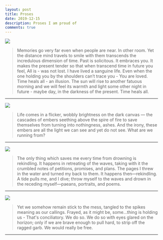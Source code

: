 ```yaml
---
layout: post
title: Proses
date: 2019-12-15 
description: Proses I am proud of
comments: true
---
```

<div class="img_row">
    <img class="col three" src="{{ site.baseurl }}/assets/img/IMG_0237.JPG">
</div>

<blockquote>
Memories go very far even when people are near. In other room. Yet the distance mind travels to smile with them transcends the incredulous dimension of time. Past is solicitous. It embraces you. It makes the present tender so that when transcend time in future you feel, All is - was not lost. I have lived a sanguine life. Even when the one holding you by the shoulders can’t trace you - You are loved. Time heals all - an illusion. The sun will rise to another fatuous morning and we will feel its warmth and light some other night in future - maybe day, in the darkness of the present. Time heals all.
</blockquote>

<hr>

<div class="img_row">
    <img class="col three" src="{{ site.baseurl }}/assets/img/IMG_0200.JPG">
</div>

<blockquote>
Life comes in a flicker, wobbly brightness on the dark canvas — the cascades of embers seething above the spire of fire to save themselves from turning into nothingness, ashes.  And the irony, these embers are all the light we can see and yet do not see. What are we running from?
</blockquote>

<hr>

<div class="img_row">
    <img class="col three" src="{{ site.baseurl }}/assets/img/IMG-20180618-WA0021.jpg">
</div>

<blockquote>
The only thing which saves me every time from drowning is rekindling.  It happens in retreating of the waves, taking with it the crumbled notes of petitions, promises, and plans. The pages I threw in the water and turned my back to them. It happens then—rekindling. A tide pulls me, and I dive; throw myself to the waves and drown in the receding myself—paeans, portraits, and poems.
</blockquote>

<hr>

<div class="img_row">
    <img class="col three" src="{{ site.baseurl }}/assets/img/IMG_20180616_194342.jpg">
</div>

<blockquote>
Yet we somehow remain stick to the mess, tangled to the spikes meaning as our callings. Frayed, as it might be, some...thing is holding us - That's conciliatory. We do so. We do so with eyes glared on the horizon; only if we are brave enough to pull hard, to strip off the ragged garb. We would really be free.
</blockquote>

<hr>



